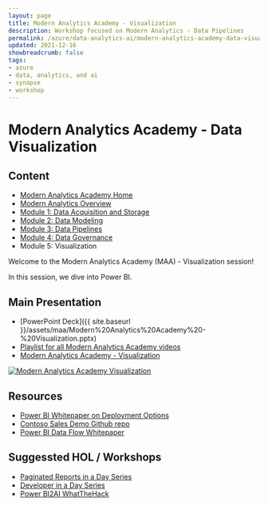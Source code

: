 ```yaml
---
layout: page
title: Modern Analytics Academy - Visualization
description: Workshop focused on Modern Analytics - Data Pipelines
permalink: /azure/data-analytics-ai/modern-analytics-academy-data-visualization
updated: 2021-12-16
showbreadcrumb: false
tags: 
- azure
- data, analytics, and ai
- synapse
- workshop
---
```


# Modern Analytics Academy - Data Visualization

##  Content
* [Modern Analytics Academy Home](/PartnerResources/azure/data-analytics-ai/modern-analytics-academy)
* [Modern Analytics Overview](/PartnerResources/azure/data-analytics-ai/modern-analytics-academy-overview)
* [Module 1: Data Acquisition and Storage](/PartnerResources/azure/data-analytics-ai/modern-analytics-academy-data-acquisition)
* [Module 2: Data Modeling](/PartnerResources/azure/data-analytics-ai/modern-analytics-academy-data-modeling)
* [Module 3: Data Pipelines](/PartnerResources/azure/data-analytics-ai/modern-analytics-academy-data-pipelines)
* [Module 4: Data Governance](/PartnerResources/azure/data-analytics-ai/modern-analytics-academy-data-governance)
* Module 5: Visualization

Welcome to the Modern Analytics Academy (MAA) - Visualization session!

In this session, we dive into Power BI.

## Main Presentation

* [PowerPoint Deck]({{ site.baseurl }}/assets/maa/Modern%20Analytics%20Academy%20-%20Visualization.pptx)
* [Playlist for all Modern Analytics Academy videos](https://www.youtube.com/playlist?list=PLz7jPMmpNrjm35mPO6KcOeNdMEMSYKXfj)
* [Modern Analytics Academy - Visualization](https://www.youtube.com/watch?v=eHswo4mPAiI)

[![Modern Analytics Academy Visualization](https://img.youtube.com/vi/eHswo4mPAiI/0.jpg)](https://www.youtube.com/watch?v=eHswo4mPAiI)

## Resources

* [Power BI Whitepaper on Deployment Options](https://aka.ms/PBIEnterpriseDeploymentWP)
* [Contoso Sales Demo Github repo](https://github.com/microsoft/Power-BI-Embedded-Contoso-Sales-Demo)
* [Power BI Data Flow Whitepaper](https://go.microsoft.com/fwlink/?linkid=2011419&clcid=0x409)

## Suggessted HOL / Workshops

* [Paginated Reports in a Day Series](https://docs.microsoft.com/en-us/power-bi/learning-catalog/paginated-reports-online-course)
* [Developer in a Day Series](https://docs.microsoft.com/en-us/power-bi/learning-catalog/developer-online-course)
* [Power BI2AI WhatTheHack](https://github.com/microsoft/WhatTheHack/blob/master/018-BI2AI/README.md)

